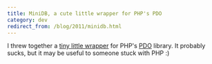 ```yaml
---
title: MiniDB, a cute little wrapper for PHP's PDO
category: dev
redirect_from: /blog/2011/minidb.html
---
```


I threw together a [tiny little wrapper][MiniDB] for PHP's [PDO][] library. It
probably sucks, but it may be useful to someone stuck with PHP :)

[MiniDB]: https://github.com/itspriddle/minidb
[PDO]: http://php.net/manual/en/book.pdo.php
